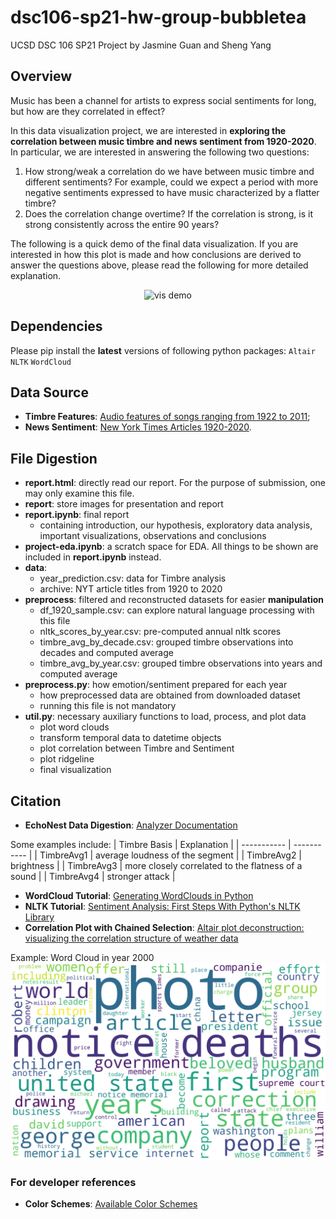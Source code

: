 # dsc106-sp21-hw-group-bubbletea

UCSD DSC 106 SP21 Project by Jasmine Guan and Sheng Yang

## Overview

Music has been a channel for artists to express social sentiments for long, but how are they correlated in effect?

In this data visualization project, we are interested in **exploring the correlation between music timbre and news sentiment from 1920-2020**. In particular, we are interested in answering the following two questions:

1. How strong/weak a correlation do we have between music timbre and different sentiments? For example, could we expect a period with more negative sentiments expressed to have music characterized by a flatter timbre?  
2. Does the correlation change overtime? If the correlation is strong, is it strong consistently across the entire 90 years?  

The following is a quick demo of the final data visualization. If you are interested in how this plot is made and how conclusions are derived to answer the questions above, please read the following for more detailed explanation.  

<p align='center'>
  <img src="report/timbre_sentiment_vis_demo.gif" alt="vis demo" width=420 height=300>
</p>

## Dependencies

Please pip install the **latest** versions of following python packages:
`Altair`
`NLTK`
`WordCloud`

## Data Source

- **Timbre Features**: [Audio features of songs ranging from 1922 to 2011](https://www.kaggle.com/uciml/msd-audio-features?select=year_prediction.csv);
- **News Sentiment**: [New York Times Articles 1920-2020](https://www.kaggle.com/tumanovalexander/nyt-articles-data).

## File Digestion

- **report.html**: directly read our report. For the purpose of submission, one may only examine this file.
- **report**: store images for presentation and report
- **report.ipynb**: final report
  - containing introduction, our hypothesis, exploratory data analysis, important visualizations, observations and conclusions
- **project-eda.ipynb**: a scratch space for EDA. All things to be shown are included in **report.ipynb** instead.
- **data**:
  - year_prediction.csv: data for Timbre analysis
  - archive: NYT article titles from 1920 to 2020
- **preprocess**: filtered and reconstructed datasets for easier **manipulation**
  - df_1920_sample.csv: can explore natural language processing with this file
  - nltk_scores_by_year.csv: pre-computed annual nltk scores
  - timbre_avg_by_decade.csv: grouped timbre observations into decades and computed average
  - timbre_avg_by_year.csv: grouped timbre observations into years and computed average
- **preprocess.py**: how emotion/sentiment prepared for each year
  - how preprocessed data are obtained from downloaded dataset
  - running this file is not mandatory
- **util.py**: necessary auxiliary functions to load, process, and plot data
  - plot word clouds
  - transform temporal data to datetime objects
  - plot correlation between Timbre and Sentiment
  - plot ridgeline
  - final visualization

## Citation

- **EchoNest Data Digestion**: [Analyzer Documentation](http://modelai.gettysburg.edu/2012/music/docs/EchoNestAnalyzeDocumentation.pdf)

Some examples include:
| Timbre Basis    | Explanation |
| ----------- | ----------- |
| TimbreAvg1  | average loudness of the segment  |
| TimbreAvg2  | brightness |
| TimbreAvg3  | more closely correlated to the flatness of a sound |
| TimbreAvg4  | stronger attack |

- **WordCloud Tutorial**: [Generating WordClouds in Python](https://www.datacamp.com/community/tutorials/wordcloud-python)
- **NLTK Tutorial**: [Sentiment Analysis: First Steps With Python's NLTK Library](https://realpython.com/python-nltk-sentiment-analysis/)
- **Correlation Plot with Chained Selection**: [Altair plot deconstruction: visualizing the correlation structure of weather data](https://towardsdatascience.com/altair-plot-deconstruction-visualizing-the-correlation-structure-of-weather-data-38fb5668c5b1)

Example: Word Cloud in year 2000 ![Word Cloud in 2000](report/word_cloud_plot_2000.png)

### For developer references

- **Color Schemes**: [Available Color Schemes](https://vega.github.io/vega/docs/schemes/#reference)
